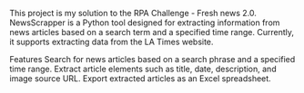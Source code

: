 This project is my solution to the RPA Challenge - Fresh news 2.0. 
NewsScrapper is a Python tool designed for extracting information from news articles based on a search term and a specified time range. Currently, it supports extracting data from the LA Times website.

Features
Search for news articles based on a search phrase and a specified time range.
Extract article elements such as title, date, description, and image source URL.
Export extracted articles as an Excel spreadsheet.
